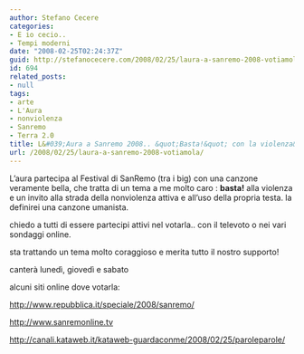 ```yaml
---
author: Stefano Cecere
categories:
- E io cecio..
- Tempi moderni
date: "2008-02-25T02:24:37Z"
guid: http://stefanocecere.com/2008/02/25/laura-a-sanremo-2008-votiamola/
id: 694
related_posts:
- null
tags:
- arte
- L'Aura
- nonviolenza
- Sanremo
- Terra 2.0
title: L&#039;Aura a Sanremo 2008.. &quot;Basta!&quot; con la violenza&#8230; votiamola!
url: /2008/02/25/laura-a-sanremo-2008-votiamola/
---
```


L&#8217;aura partecipa al Festival di SanRemo (tra i big) con una canzone veramente bella, che tratta di un tema a me molto caro : **basta!** alla violenza e un invito alla strada della nonviolenza attiva e all&#8217;uso della propria testa. la definirei una canzone umanista.

chiedo a tutti di essere partecipi attivi nel votarla.. con il televoto o nei vari sondaggi online.
  
sta trattando un tema molto coraggioso e merita tutto il nostro supporto!

canterà lunedì, giovedì e sabato

alcuni siti online dove votarla:

<http://www.repubblica.it/speciale/2008/sanremo/>
  
<http://www.sanremonline.tv>
  
<http://canali.kataweb.it/kataweb-guardaconme/2008/02/25/paroleparole/>